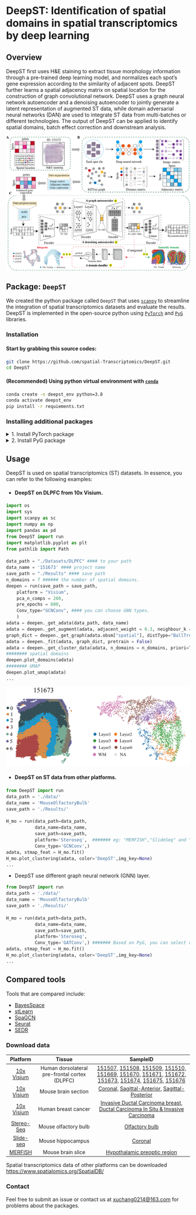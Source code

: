 # DeepST: Identification of spatial domains in spatial transcriptomics by deep learning

## Overview
DeepST first uses H&E staining to extract tissue morphology information through a pre-trained deep learning model, and normalizes each spot’s gene expression according to the similarity of adjacent spots. DeepST further learns a spatial adjacency matrix on spatial location for the construction of graph convolutional network. DeepST uses a graph neural network autoencoder and a denoising autoencoder to jointly generate a latent representation of augmented ST data, while domain adversarial neural networks (DAN) are used to integrate ST data from multi-batches or different technologies. The output of DeepST can be applied to identify spatial domains, batch effect correction and downstream analysis.

![Workflow](./Figure/Workflow.png)

## Package: `DeepST`

We created the python package called `DeepST` that uses [`scanpy`](https://scanpy.readthedocs.io/en/stable/) to streamline the integration of spatial transcriptomics datasets and
evaluate the results. DeepST is implemented in the open-source python using [`PyTorch`](https://pytorch.org/) and [`PyG`](https://github.com/pyg-team/pytorch_geometric) libraries.

### Installation
#### Start by grabbing this source codes:
```bash
git clone https://github.com/spatial-Transcriptomics/DeepST.git
cd DeepST
```

#### (Recommended) Using python virtual environment with [`conda`](https://anaconda.org/)

```bash
conda create -n deepst_env python=3.8
conda activate deepst_env
pip install -r requiements.txt
```
### Installing additional packages

<details>
  <summary> 1. Install PyTorch package </summary>
  
  + #### Installation via [Anaconda](https://anaconda.org/pyg/pyg).
```bash
conda install pytorch torchvision torchaudio cudatoolkit=10.2 -c pytorch
```
  + #### Installation via [Pip Wheels](https://pytorch-geometric.readthedocs.io/en/latest/notes/installation.html#installation-via-pip-wheels)
```bash
pip3 install torch torchvision torchaudio
```
</details>

<details>
  <summary> 2. Install PyG package </summary>
           
  + Installation via [Anaconda](https://anaconda.org/pyg/pyg).

You can now install PyG via Anaconda for all major OS/PyTorch/CUDA combinations 🤗 Given that you have [PyTorch >= 1.8.0](https://pytorch.org/get-started/locally/) installed, simply run:
```bash
conda install pyg -c pyg -c conda-forge
```
  + Installation via [Pip Wheels](https://pytorch-geometric.readthedocs.io/en/latest/notes/installation.html#installation-via-pip-wheels)

We have outsourced a lot of functionality of PyG to other packages, which needs to be installed in advance. These packages come with their own CPU and GPU kernel implementations based on the PyTorch C++/CUDA extension interface. We provide pip wheels for these packages for all major OS/PyTorch/CUDA combinations:
```bash
conda install pyg -c pyg -c conda-forge
```
1). Ensure that at least PyTorch 1.4.0 is installed:
```bash
python -c "import torch; print(torch.__version__)"
>>> 1.9.0
```
2). Find the CUDA version PyTorch was installed with:
```bash
python -c "import torch; print(torch.version.cuda)"
>>> 11.1
```
3). Install the relevant packages:
```bash
pip install torch-scatter -f https://data.pyg.org/whl/torch-${TORCH}+${CUDA}.html
pip install torch-sparse -f https://data.pyg.org/whl/torch-${TORCH}+${CUDA}.html
pip install torch-geometric

#### where ${CUDA} and ${TORCH} should be replaced by the specific CUDA version (cpu, cu92, cu101, cu102, cu110, cu111) and PyTorch version (1.4.0, 1.5.0, 1.6.0, 1.7.0, 1.7.1,  1.8.0, 1.8.1, 1.9.0, 1.9.1), respectively. For example, for PyTorch 1.9.0/1.9.1 and CUDA 11.1, type:
pip install torch-scatter -f https://data.pyg.org/whl/torch-1.9.0+cu111.html
pip install torch-sparse -f https://data.pyg.org/whl/torch-1.9.0+cu111.html
pip install torch-geometric

#### For PyTorch 1.8.0/1.8.1 and CUDA 10.2, type:
pip install torch-scatter -f https://data.pyg.org/whl/torch-1.8.0+cu102.html
pip install torch-sparse -f https://data.pyg.org/whl/torch-1.8.0+cu102.html
pip install torch-geometric
```
4). Install additional packages (optional):
To add additional functionality to PyG, such as k-NN and radius graph generation or SplineConv support, run
```bash
pip install torch-cluster -f https://data.pyg.org/whl/torch-${TORCH}+${CUDA}.html
pip install torch-spline-conv -f https://data.pyg.org/whl/torch-${TORCH}+${CUDA}.html
```
</details>

## Usage
DeepST is used on spatial transcriptomics (ST) datasets. In essence, you can refer to the following examples:
+ #### DeepST on DLPFC from 10x Visium.
```python
import os 
import sys
import scanpy as sc
import numpy as np 
import pandas as pd 
from DeepST import run
import matplotlib.pyplot as plt
from pathlib import Path

data_path = "./Datasets/DLPFC" #### to your path
data_name = '151673' #### project name
save_path = "./Results" #### save path
n_domains = 7 ###### the number of spatial domains.
deepen = run(save_path = save_path, 
	platform = "Visium",
	pca_n_comps = 200,
	pre_epochs = 800,
	Conv_type="GCNConv", #### you can choose GNN types. 
	)
adata = deepen._get_adata(data_path, data_name)
adata = deepen._get_augment(adata, adjacent_weight = 0.3, neighbour_k = 4,)
graph_dict = deepen._get_graph(adata.obsm["spatial"], distType="BallTree", k=12)
adata = deepen._fit(adata, graph_dict, pretrain = False)
adata = deepen._get_cluster_data(adata, n_domains = n_domains, priori=True) ###### without using prior knowledge, setting priori = False.
######## spatial domains
deepen.plot_domains(adata)
######## UMAP
deepen.plot_umap(adata)
...
```
![Results](./Figure/1515673.png)
+ #### DeepST on ST data from other platforms.
```python
from DeepST import run
data_path = './data/'
data_name = 'MouseOlfactoryBulb' 
save_path = './Results/'

H_mo = run(data_path=data_path, 
           data_name=data_name, 
           save_path=save_path, 
           platform='Steroseq',  ####### eg: "MERFISH","SlideSeq" and "SeqFish"
           Conv_type='GCNConv',)
adata, stmap_feat = H_mo.fit()
H_mo.plot_clustering(adata, color='DeepST',img_key=None)
...
```
+ DeepST use different graph neural network (GNN) layer.
```python
from DeepST import run
data_path = './data/'
data_name = 'MouseOlfactoryBulb' 
save_path = './Results/'

H_mo = run(data_path=data_path, 
           data_name=data_name, 
           save_path=save_path, 
           platform='Steroseq',  
           Conv_type='GATConv',) ####### Based on PyG, you can select different GNN layer, such as GATConv, SAGEConv, et. 
adata, stmap_feat = H_mo.fit()
H_mo.plot_clustering(adata, color='DeepST',img_key=None)
...
```
## Compared tools
Tools that are compared include: 
* [BayesSpace](https://github.com/edward130603/BayesSpace)
* [stLearn](https://github.com/BiomedicalMachineLearning/stLearn)
* [SpaGCN](https://github.com/jianhuupenn/SpaGCN)
* [Seurat](https://satijalab.org/seurat/)
* [SEDR](https://github.com/JinmiaoChenLab/SEDR/)

### Download data
|      Platform      |       Tissue     |    SampleID   |
|:----------------:|:----------------:|:------------:|
| [10x Visium](https://support.10xgenomics.com) | Human dorsolateral pre-frontal cortex (DLPFC) | [151507,](https://spatial-dlpfc.s3.us-east-2.amazonaws.com/h5/151507_filtered_feature_bc_matrix.h5) [151508,](https://spatial-dlpfc.s3.us-east-2.amazonaws.com/h5/151508_filtered_feature_bc_matrix.h5) [151509,](https://spatial-dlpfc.s3.us-east-2.amazonaws.com/h5/151509_filtered_feature_bc_matrix.h5) [151510,](https://spatial-dlpfc.s3.us-east-2.amazonaws.com/h5/151510_filtered_feature_bc_matrix.h5) [151669,](https://spatial-dlpfc.s3.us-east-2.amazonaws.com/h5/151669_filtered_feature_bc_matrix.h5) [151670,](https://spatial-dlpfc.s3.us-east-2.amazonaws.com/h5/151570_filtered_feature_bc_matrix.h5) [151671,](https://spatial-dlpfc.s3.us-east-2.amazonaws.com/h5/151671_filtered_feature_bc_matrix.h5) [151672,](https://spatial-dlpfc.s3.us-east-2.amazonaws.com/h5/151672_filtered_feature_bc_matrix.h5) [151673,](https://spatial-dlpfc.s3.us-east-2.amazonaws.com/h5/151673_filtered_feature_bc_matrix.h5) [151674,](https://spatial-dlpfc.s3.us-east-2.amazonaws.com/h5/151674_filtered_feature_bc_matrix.h5) [151675,](https://spatial-dlpfc.s3.us-east-2.amazonaws.com/h5/151675_filtered_feature_bc_matrix.h5) [151676](https://spatial-dlpfc.s3.us-east-2.amazonaws.com/h5/151676_filtered_feature_bc_matrix.h5)
| [10x Visium](https://support.10xgenomics.com) | Mouse brain section| [Coronal,](https://www.10xgenomics.com/resources/datasets/mouse-kidney-section-coronal-1-standard-1-1-0) [Sagittal-Anterior,](https://www.10xgenomics.com/resources/datasets/mouse-brain-serial-section-1-sagittal-anterior-1-standard-1-1-0) [Sagittal-Posterior](https://www.10xgenomics.com/resources/datasets/mouse-brain-serial-section-1-sagittal-posterior-1-standard-1-1-0)
| [10x Visium](https://support.10xgenomics.com) | Human breast cancer| [Invasive Ductal Carcinoma breast,](https://www.10xgenomics.com/resources/datasets/human-breast-cancer-block-a-section-1-1-standard-1-1-0) [Ductal Carcinoma In Situ & Invasive Carcinoma](https://www.10xgenomics.com/resources/datasets/human-breast-cancer-ductal-carcinoma-in-situ-invasive-carcinoma-ffpe-1-standard-1-3-0) 
| [Stereo-Seq](https://www.biorxiv.org/content/10.1101/2021.01.17.427004v2) | Mouse olfactory bulb| [Olfactory bulb](https://github.com/BGIResearch/stereopy) 
| [Slide-seq](https://www.biorxiv.org/content/10.1101/2021.10.10.463829v1) |  Mouse hippocampus| [Coronal](https://www.spatialomics.org/SpatialDB/download/slideseq_30923225.tar.gz) 
| [MERFISH](https://www.pnas.org/content/116/39/19490) |  Mouse brain slice| [Hypothalamic preoptic region](https://www.spatialomics.org/SpatialDB/download/merfish_30385464.tar.gz) |

Spatial transcriptomics data of other platforms can be downloaded https://www.spatialomics.org/SpatialDB/

### Contact
Feel free to submit an issue or contact us at xuchang0214@163.com for problems about the packages.
